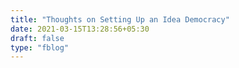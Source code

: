 ```yaml
---
title: "Thoughts on Setting Up an Idea Democracy"
date: 2021-03-15T13:28:56+05:30
draft: false
type: "fblog"
---
```


